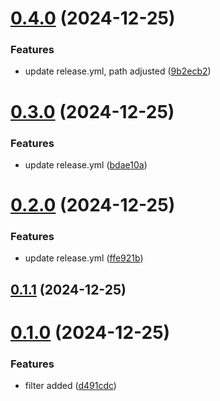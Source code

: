 # [0.4.0](https://github.com/daffineq/Kawaime/compare/v0.3.0...v0.4.0) (2024-12-25)


### Features

* update release.yml, path adjusted ([9b2ecb2](https://github.com/daffineq/Kawaime/commit/9b2ecb284a336fedd69edbeac373fb8c1b80592c))



# [0.3.0](https://github.com/daffineq/Kawaime/compare/v0.2.0...v0.3.0) (2024-12-25)


### Features

* update release.yml ([bdae10a](https://github.com/daffineq/Kawaime/commit/bdae10ae79754ee96f4d24d449ecef9ddd7e918e))



# [0.2.0](https://github.com/daffineq/Kawaime/compare/v0.1.1...v0.2.0) (2024-12-25)


### Features

* update release.yml ([ffe921b](https://github.com/daffineq/Kawaime/commit/ffe921b177700b741c8c4f483ce6fa8b27a0423e))



## [0.1.1](https://github.com/daffineq/Kawaime/compare/v0.1.0...v0.1.1) (2024-12-25)



# [0.1.0](https://github.com/daffineq/Kawaime/compare/d491cdc91f14639cb35bccc4c2c61cad2f44473c...v0.1.0) (2024-12-25)


### Features

* filter added ([d491cdc](https://github.com/daffineq/Kawaime/commit/d491cdc91f14639cb35bccc4c2c61cad2f44473c))



